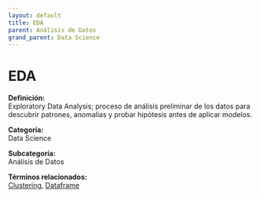 ```yaml
---
layout: default
title: EDA
parent: Análisis de Datos
grand_parent: Data Science
---
```


# EDA

**Definición:**  
Exploratory Data Analysis; proceso de análisis preliminar de los datos para descubrir patrones, anomalías y probar hipótesis antes de aplicar modelos.

**Categoría:**  
Data Science  

**Subcategoría:**  
Análisis de Datos

**Términos relacionados:**  
[Clustering](https://maleniski.github.io/diccionario-angl-tec-mx/docs/data-science/análisis-de-datos/clustering.html), [Dataframe](https://maleniski.github.io/diccionario-angl-tec-mx/docs/data-science/análisis-de-datos/dataframe.html)
